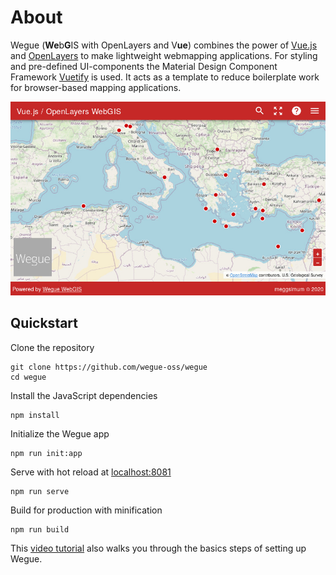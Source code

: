 # About

Wegue (**We**b**G**IS with OpenLayers and V**ue**) combines the power of [Vue.js](https://vuejs.org/) and [OpenLayers](https://openlayers.org) to make lightweight webmapping applications. For styling and pre-defined UI-components the Material Design Component Framework [Vuetify](https://vuetifyjs.com/) is used. It acts as a template to reduce boilerplate work for browser-based mapping applications.

![Wegue Screenshot](_media/webmap_screenshot.jpg)


## Quickstart

Clone the repository

```shell
git clone https://github.com/wegue-oss/wegue
cd wegue
```

Install the JavaScript dependencies

```shell
npm install
```

Initialize the Wegue app

```shell
npm run init:app
```

Serve with hot reload at [localhost:8081](http://localhost:8081)

```shell
npm run serve
```

Build for production with minification

```shell
npm run build
```

This [video tutorial](https://www.youtube.com/watch?v=9cq21F1x2sw) also walks you through the basics steps of setting up Wegue.
